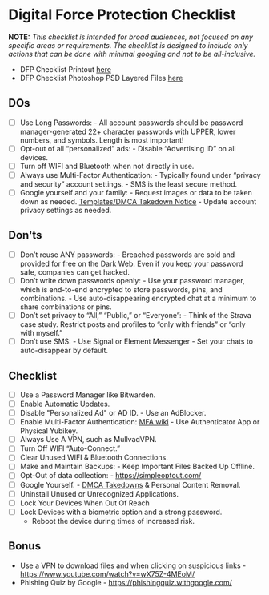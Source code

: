 # Digital Force Protection Checklist
**NOTE:** _This checklist is intended for broad audiences, not focused on any specific areas or requirements. The checklist is designed to include only actions that can be done with minimal googling and not to be all-inclusive._ 

- DFP Checklist Printout [here](https://github.com/irregularchat/public-resources/blob/main/Checklists/DFP_Checklist-4DF/Files/DFP-Checklist-By_Languages/DFP-Checklist-English.png)
- DFP Checklist Photoshop PSD Layered Files [here](https://github.com/irregularchat/public-resources/blob/main/Checklists/DFP_Checklist-4DF/Files/Multilingual-DTP-Checklist.psd)

## DOs

- [ ] Use Long Passwords:
      - All account passwords should be password manager-generated 22+ character passwords with UPPER, lower numbers, and symbols.
      Length is most important!
- [ ] Opt-out of all “personalized” ads:
      - Disable “Advertising ID” on all devices.
- [ ] Turn off WIFI and Bluetooth when not directly in use.
- [ ] Always use Multi-Factor Authentication:
      - Typically found under “privacy and security” account settings.
      - SMS is the least secure method.
- [ ] Google yourself and your family:
      - Request images or data to be taken down as needed. [Templates/DMCA Takedown Notice](https://github.com/irregularchat/public-resources/blob/main/Templates/DMCA%20Takedown%20Notice.md)
      - Update account privacy settings as needed.

## Don'ts

- [ ] Don’t reuse ANY passwords:
      - Breached passwords are sold and provided for free on the Dark Web. Even if you keep your password safe, companies can get hacked.
- [ ] Don’t write down passwords openly:
      - Use your password manager, which is end-to-end encrypted to store passwords, pins, and combinations.
      - Use auto-disappearing encrypted chat at a minimum to share combinations or pins.
- [ ] Don’t set privacy to “All,” “Public,” or “Everyone”:
      - Think of the Strava case study. Restrict posts and profiles to “only with friends” or “only with myself.”
- [ ] Don’t use SMS:
      - Use Signal or Element Messenger
      - Set your chats to auto-disappear by default.

## Checklist

- [ ] Use a Password Manager like Bitwarden.
- [ ] Enable Automatic Updates.
- [ ] Disable "Personalized Ad" or AD ID.
      - Use an AdBlocker.
- [ ] Enable Multi-Factor Authentication: [MFA  wiki](https://wiki.irregularchat.com/en/resources/guides/dfp-guide/mfa-guide)
      - Use Authenticator App or Physical Yubikey.
- [ ] Always Use A VPN, such as MullvadVPN.
- [ ] Turn Off WIFI “Auto-Connect.”
- [ ] Clear Unused WIFI & Bluetooth Connections.
- [ ] Make and Maintain Backups:
      - Keep Important Files Backed Up Offline.
- [ ] Opt-Out of data collection:
      - https://simpleoptout.com/
- [ ] Google Yourself.
      - [DMCA Takedowns](https://github.com/irregularchat/public-resources/blob/main/Templates/DMCA%20Takedown%20Notice.md) & Personal Content Removal.
- [ ] Uninstall Unused or Unrecognized Applications.
- [ ] Lock Your Devices When Out Of Reach
- [ ] Lock Devices with a biometric option and a strong password.
   - Reboot the device during times of increased risk.
## Bonus
- Use a VPN to download files and when clicking on suspicious links - https://www.youtube.com/watch?v=wX75Z-4MEoM/
- Phishing Quiz by Google - https://phishingquiz.withgoogle.com/
